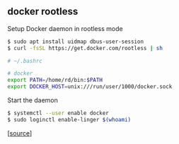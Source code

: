 ## docker rootless

Setup Docker daemon in rootless mode

```bash
$ sudo apt install uidmap dbus-user-session
$ curl -fsSL https://get.docker.com/rootless | sh
```

```bash
# ~/.bashrc

# docker
export PATH=/home/rd/bin:$PATH
export DOCKER_HOST=unix:///run/user/1000/docker.sock
```

Start the daemon

```bash
$ systemctl --user enable docker
$ sudo loginctl enable-linger $(whoami)
```

[[source](https://docs.docker.com/engine/security/rootless/)]
